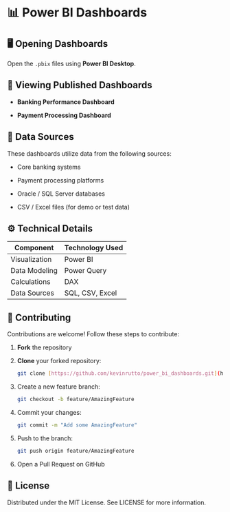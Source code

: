 # 📊 Power BI Dashboards

## 🖥️ Opening Dashboards

Open the `.pbix` files using **Power BI Desktop**.

## 📂 Viewing Published Dashboards

* **Banking Performance Dashboard**

* **Payment Processing Dashboard**

## 🔌 Data Sources

These dashboards utilize data from the following sources:

* Core banking systems

* Payment processing platforms

* Oracle / SQL Server databases

* CSV / Excel files (for demo or test data)

## ⚙️ Technical Details

| Component       | Technology Used   |
|-----------------|-------------------|
| Visualization   | Power BI          |
| Data Modeling   | Power Query       |
| Calculations    | DAX               |
| Data Sources    | SQL, CSV, Excel   |

## 🤝 Contributing

Contributions are welcome! Follow these steps to contribute:

1.  **Fork** the repository

2.  **Clone** your forked repository:

    ```bash
    git clone [https://github.com/kevinrutto/power_bi_dashboards.git](https://github.com/kevinrutto/power_bi_dashboards.git)
    ```

3.  Create a new feature branch:

    ```bash
    git checkout -b feature/AmazingFeature
    ```

4.  Commit your changes:

    ```bash
    git commit -m "Add some AmazingFeature"
    ```

5.  Push to the branch:

    ```bash
    git push origin feature/AmazingFeature
    ```

6.  Open a Pull Request on GitHub

## 📄 License

Distributed under the MIT License.
See LICENSE for more information.

